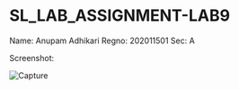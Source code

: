 # SL_LAB_ASSIGNMENT-LAB9
Name: Anupam Adhikari
Regno: 202011501
Sec: A


Screenshot:

![Capture](https://user-images.githubusercontent.com/44190927/145408815-d51b3cde-0296-4b42-92b6-40c90ca18cfe.JPG)
